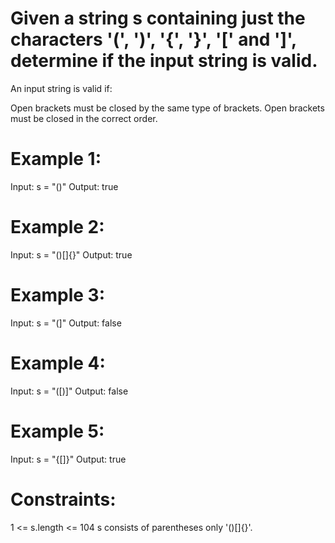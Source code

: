 # Given a string s containing just the characters '(', ')', '{', '}', '[' and ']', determine if the input string is valid.

An input string is valid if:

Open brackets must be closed by the same type of brackets.
Open brackets must be closed in the correct order.
 

# Example 1:

Input: s = "()"
Output: true

# Example 2:

Input: s = "()[]{}"
Output: true

# Example 3:

Input: s = "(]"
Output: false

# Example 4:

Input: s = "([)]"
Output: false

# Example 5:

Input: s = "{[]}"
Output: true
 

# Constraints:

1 <= s.length <= 104
s consists of parentheses only '()[]{}'.